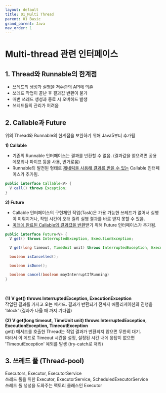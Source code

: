 ```yaml
---
layout: default
title: 01_Multi Thread
parent: 01_Basic
grand_parent: Java
nav_order: 1
---
```


# Multi-thread 관련 인터페이스

## 1. Thread와 Runnable의 한계점  
- 쓰레드의 생성과 실행을 저수준의 API에 의존
- 쓰레드 작업이 끝난 후 결과값 반환이 불가
- 매번 쓰레드 생성과 종료 시 오버헤드 발생
- 쓰레드들의 관리가 어려움   


## 2. Callable과 Future  
위의 Thread와 Runnable의 한계점을 보완하기 위해 Java5부터 추가됨  


**1) Callable**  
- 기존의 Runnable 인터페이스는 결과를 반환할 수 없음. (결과값을 얻으려면 공용 메모리나 파이프 등을 사용, 번거로움)  
- Runnable의 발전된 형태로 <u>제네릭을 사용해 결과를 받을 수 있는</u> Callable 인터페이스가 추가됨.  

```java
public interface Callable<V> {
  V call() throws Exception;
}
```


**2) Future**  
- Callable 인터페이스의 구현체인 작업(Task)은 가용 가능한 쓰레드가 없어서 실행이 미뤄지거나, 작업 시간이 오래 걸려 실행 결과를 바로 받지 못할 수 있음.   
- <u>미래에 완료된 Callable의 결과값을 반환</u>받기 위해 Future 인터페이스가 추가됨.   

```java
public interface Future<V> {
  V get() throws InterruptedException, ExecutionException;

  V get(long timeout, TimeUnit unit) throws InterruptedException, ExecutionException, TimeoutException;

  boolean isCancelled();

  boolean isDone();

  boolean cancel(boolean mayInterruptIfRunning)
}
```

<br/>

**(1) V get() throws InterruptedException, ExecutionException**  
작업된 결과를 가지고 오는 메서드. 결과가 반환되기 전까지 애플리케이션의 진행을 'block' (결과가 나올 때 까지 기다림)  


**(2) V get(long timeout, TimeUnit unit) throws InterruptedException, ExecutionException, TimeoutException**  
get() 메서드를 호출한 Thread는 작업 결과가 반환되지 않으면 무한히 대기.  
따라서 이 메드로 Timeout 시간을 설정, 설정된 시간 내에 응답이 없으면 'TimeoutException' 예외를 발생 (try-catch로 처리)  

## 3. 쓰레드 풀 (Thread-pool)  
Executors, Executor, ExecutorService  
쓰레드 풀을 위한 Executor, ExecutorService, ScheduledExecutorService  
쓰레드 풀 생성을 도와주는 팩토리 클래스인 Executor  
